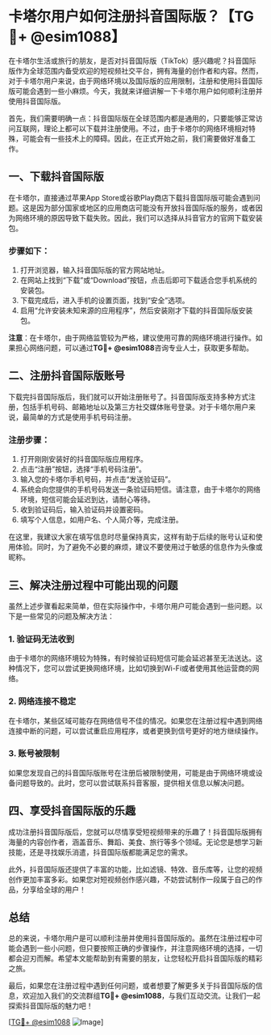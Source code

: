 # 卡塔尔用户如何注册抖音国际版？【TG💪+ @esim1088】

在卡塔尔生活或旅行的朋友，是否对抖音国际版（TikTok）感兴趣呢？抖音国际版作为全球范围内备受欢迎的短视频社交平台，拥有海量的创作者和内容。然而，对于卡塔尔用户来说，由于网络环境以及国际版的应用限制，注册和使用抖音国际版可能会遇到一些小麻烦。今天，我就来详细讲解一下卡塔尔用户如何顺利注册并使用抖音国际版。

首先，我们需要明确一点：抖音国际版在全球范围内都是通用的，只要能够正常访问互联网，理论上都可以下载并注册使用。不过，由于卡塔尔的网络环境相对特殊，可能会有一些技术上的障碍。因此，在正式开始之前，我们需要做好准备工作。

## 一、下载抖音国际版

在卡塔尔，直接通过苹果App Store或谷歌Play商店下载抖音国际版可能会遇到问题。这是因为部分国家或地区的应用商店可能没有开放抖音国际版的服务，或者因为网络环境的原因导致下载失败。因此，我们可以选择从抖音官方的官网下载安装包。

### 步骤如下：
1. 打开浏览器，输入抖音国际版的官方网站地址。
2. 在网站上找到“下载”或“Download”按钮，点击后即可下载适合您手机系统的安装包。
3. 下载完成后，进入手机的设置页面，找到“安全”选项。
4. 启用“允许安装未知来源的应用程序”，然后安装刚才下载的抖音国际版安装包。

**注意**：在卡塔尔，由于网络监管较为严格，建议使用可靠的网络环境进行操作。如果担心网络问题，可以通过**TG💪+ @esim1088**咨询专业人士，获取更多帮助。

## 二、注册抖音国际版账号

下载完抖音国际版后，我们就可以开始注册账号了。抖音国际版支持多种方式注册，包括手机号码、邮箱地址以及第三方社交媒体账号登录。对于卡塔尔用户来说，最简单的方式是使用手机号码注册。

### 注册步骤：
1. 打开刚刚安装好的抖音国际版应用程序。
2. 点击“注册”按钮，选择“手机号码注册”。
3. 输入您的卡塔尔手机号码，并点击“发送验证码”。
4. 系统会向您提供的手机号码发送一条验证码短信。请注意，由于卡塔尔的网络环境，短信可能会延迟到达，请耐心等待。
5. 收到验证码后，输入验证码并设置密码。
6. 填写个人信息，如用户名、个人简介等，完成注册。

在这里，我建议大家在填写信息时尽量保持真实，这样有助于后续的账号认证和使用体验。同时，为了避免不必要的麻烦，建议不要使用过于敏感的信息作为头像或昵称。

## 三、解决注册过程中可能出现的问题

虽然上述步骤看起来简单，但在实际操作中，卡塔尔用户可能会遇到一些问题。以下是一些常见的问题及解决方法：

### 1. 验证码无法收到
由于卡塔尔的网络环境较为特殊，有时候验证码短信可能会延迟甚至无法送达。这种情况下，您可以尝试更换网络环境，比如切换到Wi-Fi或者使用其他运营商的网络。

### 2. 网络连接不稳定
在卡塔尔，某些区域可能存在网络信号不佳的情况。如果您在注册过程中遇到网络连接中断的问题，可以尝试重启应用程序，或者更换到信号更好的地方继续操作。

### 3. 账号被限制
如果您发现自己的抖音国际版账号在注册后被限制使用，可能是由于网络环境或设备问题导致的。此时，您可以尝试联系抖音客服，提供相关信息以解决问题。

## 四、享受抖音国际版的乐趣

成功注册抖音国际版后，您就可以尽情享受短视频带来的乐趣了！抖音国际版拥有海量的内容创作者，涵盖音乐、舞蹈、美食、旅行等多个领域。无论您是想学习新技能，还是寻找娱乐消遣，抖音国际版都能满足您的需求。

此外，抖音国际版还提供了丰富的功能，比如滤镜、特效、音乐库等，让您的视频创作更加丰富多彩。如果您对短视频创作感兴趣，不妨尝试制作一段属于自己的作品，分享给全球的用户！

## 总结

总的来说，卡塔尔用户是可以顺利注册并使用抖音国际版的。虽然在注册过程中可能会遇到一些小问题，但只要按照正确的步骤操作，并注意网络环境的选择，一切都会迎刃而解。希望本文能帮助到有需要的朋友，让您轻松开启抖音国际版的精彩之旅。

最后，如果您在注册过程中遇到任何问题，或者想要了解更多关于抖音国际版的信息，欢迎加入我们的交流群组**TG💪+ @esim1088**，与我们互动交流。让我们一起探索抖音国际版的魅力吧！

[[TG💪+ @esim1088](https://t.me/s/esim1088) ![Image](https://i.postimg.cc/4NQfJmqS/Snipaste-2025-05-13-00-14-12.png)]